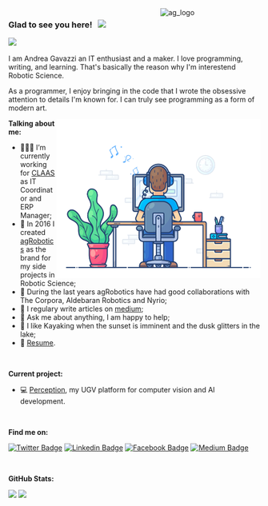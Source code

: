 <img align="right" src="https://github.com/andreagavazzi/ag_perception/blob/main/assets/ag_logo.jpg" alt="ag_logo" width="200"/>  

### Glad to see you here! &nbsp; <img src="https://media.giphy.com/media/hvRJCLFzcasrR4ia7z/giphy.gif" width="25px">

![](https://visitor-badge.glitch.me/badge?page_id=Gapur.Gapur)

I am Andrea Gavazzi an IT enthusiast and a maker. I love programming, writing, and learning. That's basically the reason why I'm interestend Robotic Science.

As a programmer, I enjoy bringing in the code that I wrote the obsessive attention to details I'm known for. I can truly see programming as a form of modern art. 

<img align="right" alt="GIF" src="https://github.com/andreagavazzi/andreagavazzi/blob/main/02.gif?raw=true" width="408" height="318" />
  

**Talking about me:**

- 👨🏻‍💻 I’m currently working for [CLAAS](https://www.claas.it) as IT Coordinator and ERP Manager;
- 🚀 In 2016 I created [agRobotics]() as the brand for my side projects in Robotic Science;
- 🤝 During the last years agRobotics have had good collaborations with The Corpora, Aldebaran Robotics and Nyrio;
- 📝 I regulary write articles on [medium](https://gapur-kassym.medium.com);
- 💬 Ask me about anything, I am happy to help;
- 🚣 I like Kayaking when the sunset is imminent and the dusk glitters in the lake;
- 📝 [Resume](https://github.com/andreagavazzi/Curriculum/blob/main/AndreaGavazzi_CV_IT.pdf).

</br>

**Current project:**  
- 💻 [Perception](https://github.com/andreagavazzi/ag_perception), my UGV platform for computer vision and AI development.

</br>

**Find me on:**

[![Twitter Badge](https://img.shields.io/badge/-Twitter-00acee?style=flat-square&logo=Twitter&logoColor=white)](https://twitter.com/andreagavazzi)
[![Linkedin Badge](https://img.shields.io/badge/-LinkedIn-0e76a8?style=flat-square&logo=Linkedin&logoColor=white)](https://linkedin.com/in/andreagavazzi)
[![Facebook Badge](https://img.shields.io/badge/-Facebook-0088cc?style=flat-square&logo=FAcebook&logoColor=white)](https://t.me/GKassym)
[![Medium Badge](https://img.shields.io/badge/medium-%2312100E.svg?&style=for-square&logo=medium&logoColor=white)](https://gapur-kassym.medium.com/)

</br>

**GitHub Stats:**

<p>
  <img height="180em" src="https://github-readme-stats.vercel.app/api?username=andreagavazzi&show_icons=true&hide_border=true&&count_private=true=true" />
   <img height="180em" src="https://github-readme-stats.vercel.app/api/top-langs/?username=andreagavazzi&exclude_repo=KNN-Image-Classification&show_icons=true&hide_border=true&layout=compact&langs_count=8"/>
</p>
